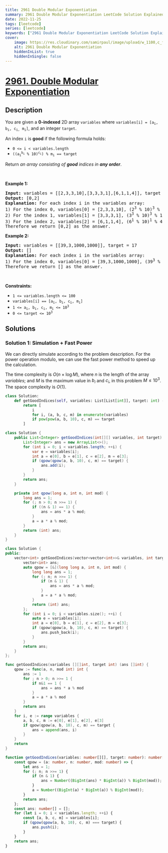 ```yaml
---
title: 2961 Double Modular Exponentiation
summary: 2961 Double Modular Exponentiation LeetCode Solution Explained
date: 2022-11-25
tags: [leetcode]
series: [leetcode]
keywords: ["2961 Double Modular Exponentiation LeetCode Solution Explained in all languages", "2961 Double Modular Exponentiation", "LeetCode", "leetcode solution in Python3 C++ Java Go PHP Ruby Swift TypeScript Rust C# JavaScript C", "GeeksforGeeks", "InterviewBit", "Coding Ninjas", "HackerRank", "HackerEarth", "CodeChef", "TopCoder", "AlgoExpert", "freeCodeCamp", "Codeforces", "GitHub", "AtCoder", "Samir Paul"]
cover:
    image: https://res.cloudinary.com/samirpaul/image/upload/w_1100,c_fit,co_rgb:FFFFFF,l_text:Arial_75_bold:2961 Double Modular Exponentiation - Solution Explained/problem-solving.webp
    alt: 2961 Double Modular Exponentiation
    hiddenInList: true
    hiddenInSingle: false
---
```



# [2961. Double Modular Exponentiation](https://leetcode.com/problems/double-modular-exponentiation)


## Description

<p>You are given a <strong>0-indexed</strong> 2D array <code>variables</code> where <code>variables[i] = [a<sub>i</sub>, b<sub>i</sub>, c<sub>i,</sub> m<sub>i</sub>]</code>, and an integer <code>target</code>.</p>

<p>An index <code>i</code> is <strong>good</strong> if the following formula holds:</p>

<ul>
	<li><code>0 &lt;= i &lt; variables.length</code></li>
	<li><code>((a<sub>i</sub><sup>b<sub>i</sub></sup> % 10)<sup>c<sub>i</sub></sup>) % m<sub>i</sub> == target</code></li>
</ul>

<p>Return <em>an array consisting of <strong>good</strong> indices in <strong>any order</strong></em>.</p>

<p>&nbsp;</p>
<p><strong class="example">Example 1:</strong></p>

<pre>
<strong>Input:</strong> variables = [[2,3,3,10],[3,3,3,1],[6,1,1,4]], target = 2
<strong>Output:</strong> [0,2]
<strong>Explanation:</strong> For each index i in the variables array:
1) For the index 0, variables[0] = [2,3,3,10], (2<sup>3</sup> % 10)<sup>3</sup> % 10 = 2.
2) For the index 1, variables[1] = [3,3,3,1], (3<sup>3</sup> % 10)<sup>3</sup> % 1 = 0.
3) For the index 2, variables[2] = [6,1,1,4], (6<sup>1</sup> % 10)<sup>1</sup> % 4 = 2.
Therefore we return [0,2] as the answer.
</pre>

<p><strong class="example">Example 2:</strong></p>

<pre>
<strong>Input:</strong> variables = [[39,3,1000,1000]], target = 17
<strong>Output:</strong> []
<strong>Explanation:</strong> For each index i in the variables array:
1) For the index 0, variables[0] = [39,3,1000,1000], (39<sup>3</sup> % 10)<sup>1000</sup> % 1000 = 1.
Therefore we return [] as the answer.
</pre>

<p>&nbsp;</p>
<p><strong>Constraints:</strong></p>

<ul>
	<li><code>1 &lt;= variables.length &lt;= 100</code></li>
	<li><code>variables[i] == [a<sub>i</sub>, b<sub>i</sub>, c<sub>i</sub>, m<sub>i</sub>]</code></li>
	<li><code>1 &lt;= a<sub>i</sub>, b<sub>i</sub>, c<sub>i</sub>, m<sub>i</sub> &lt;= 10<sup>3</sup></code></li>
	<li><code><font face="monospace">0 &lt;= target &lt;= 10<sup>3</sup></font></code></li>
</ul>

## Solutions

### Solution 1: Simulation + Fast Power

We can directly simulate according to the problem description. For the power operation modulo, we can use the fast power method to speed up the calculation.

The time complexity is $O(n \times \log M)$, where $n$ is the length of the array $variables$; and $M$ is the maximum value in $b_i$ and $c_i$, in this problem $M \le 10^3$. The space complexity is $O(1)$.

<!-- tabs:start -->

```python
class Solution:
    def getGoodIndices(self, variables: List[List[int]], target: int) -> List[int]:
        return [
            i
            for i, (a, b, c, m) in enumerate(variables)
            if pow(pow(a, b, 10), c, m) == target
        ]
```

```java
class Solution {
    public List<Integer> getGoodIndices(int[][] variables, int target) {
        List<Integer> ans = new ArrayList<>();
        for (int i = 0; i < variables.length; ++i) {
            var e = variables[i];
            int a = e[0], b = e[1], c = e[2], m = e[3];
            if (qpow(qpow(a, b, 10), c, m) == target) {
                ans.add(i);
            }
        }
        return ans;
    }

    private int qpow(long a, int n, int mod) {
        long ans = 1;
        for (; n > 0; n >>= 1) {
            if ((n & 1) == 1) {
                ans = ans * a % mod;
            }
            a = a * a % mod;
        }
        return (int) ans;
    }
}
```

```cpp
class Solution {
public:
    vector<int> getGoodIndices(vector<vector<int>>& variables, int target) {
        vector<int> ans;
        auto qpow = [&](long long a, int n, int mod) {
            long long ans = 1;
            for (; n; n >>= 1) {
                if (n & 1) {
                    ans = ans * a % mod;
                }
                a = a * a % mod;
            }
            return (int) ans;
        };
        for (int i = 0; i < variables.size(); ++i) {
            auto e = variables[i];
            int a = e[0], b = e[1], c = e[2], m = e[3];
            if (qpow(qpow(a, b, 10), c, m) == target) {
                ans.push_back(i);
            }
        }
        return ans;
    }
};
```

```go
func getGoodIndices(variables [][]int, target int) (ans []int) {
	qpow := func(a, n, mod int) int {
		ans := 1
		for ; n > 0; n >>= 1 {
			if n&1 == 1 {
				ans = ans * a % mod
			}
			a = a * a % mod
		}
		return ans
	}
	for i, e := range variables {
		a, b, c, m := e[0], e[1], e[2], e[3]
		if qpow(qpow(a, b, 10), c, m) == target {
			ans = append(ans, i)
		}
	}
	return
}
```

```ts
function getGoodIndices(variables: number[][], target: number): number[] {
    const qpow = (a: number, n: number, mod: number) => {
        let ans = 1;
        for (; n; n >>= 1) {
            if (n & 1) {
                ans = Number((BigInt(ans) * BigInt(a)) % BigInt(mod));
            }
            a = Number((BigInt(a) * BigInt(a)) % BigInt(mod));
        }
        return ans;
    };
    const ans: number[] = [];
    for (let i = 0; i < variables.length; ++i) {
        const [a, b, c, m] = variables[i];
        if (qpow(qpow(a, b, 10), c, m) === target) {
            ans.push(i);
        }
    }
    return ans;
}
```

<!-- tabs:end -->

<!-- end -->
